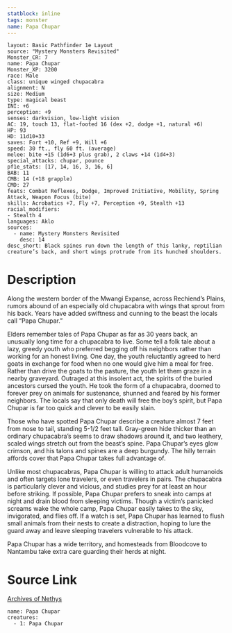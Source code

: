 ```yaml
---
statblock: inline
tags: monster
name: Papa Chupar
---
```

```statblock
layout: Basic Pathfinder 1e Layout
source: "Mystery Monsters Revisited"
Monster_CR: 7
name: Papa Chupar
Monster_XP: 3200
race: Male
class: unique winged chupacabra
alignment: N
size: Medium
type: magical beast
INI: +6
perception: +9
senses: darkvision, low-light vision
AC: 19, touch 13, flat-footed 16 (dex +2, dodge +1, natural +6)
HP: 93
HD: 11d10+33
saves: Fort +10, Ref +9, Will +6
speed: 30 ft., fly 60 ft. (average)
melee: bite +15 (1d6+3 plus grab), 2 claws +14 (1d4+3)
special_attacks: chupar, pounce
pf1e_stats: [17, 14, 16, 3, 16, 6]
BAB: 11
CMB: 14 (+18 grapple)
CMD: 27
feats: Combat Reflexes, Dodge, Improved Initiative, Mobility, Spring Attack, Weapon Focus (bite)
skills: Acrobatics +7, Fly +7, Perception +9, Stealth +13
racial_modifiers:
- Stealth 4
languages: Aklo
sources:
  - name: Mystery Monsters Revisited
    desc: 14
desc_short: Black spines run down the length of this lanky, reptilian creature’s back, and short wings protrude from its hunched shoulders.
```
# Description
Along the western border of the Mwangi Expanse, across Rechiend’s Plains, rumors abound of an especially old chupacabra with wings that sprout from his back. Years have added swiftness and cunning to the beast the locals call “Papa Chupar.”

Elders remember tales of Papa Chupar as far as 30 years back, an unusually long time for a chupacabra to live. Some tell a folk tale about a lazy, greedy youth who preferred begging off his neighbors rather than working for an honest living. One day, the youth reluctantly agreed to herd goats in exchange for food when no one would give him a meal for free. Rather than drive the goats to the pasture, the youth let them graze in a nearby graveyard. Outraged at this insolent act, the spirits of the buried ancestors cursed the youth. He took the form of a chupacabra, doomed to forever prey on animals for sustenance, shunned and feared by his former neighbors. The locals say that only death will free the boy’s spirit, but Papa Chupar is far too quick and clever to be easily slain.

Those who have spotted Papa Chupar describe a creature almost 7 feet from nose to tail, standing 5-1/2 feet tall. Gray-green hide thicker than an ordinary chupacabra’s seems to draw shadows around it, and two leathery, scaled wings stretch out from the beast’s spine. Papa Chupar’s eyes glow crimson, and his talons and spines are a deep burgundy. The hilly terrain affords cover that Papa Chupar takes full advantage of.

Unlike most chupacabras, Papa Chupar is willing to attack adult humanoids and often targets lone travelers, or even travelers in pairs. The chupacabra is particularly clever and vicious, and studies prey for at least an hour before striking. If possible, Papa Chupar prefers to sneak into camps at night and drain blood from sleeping victims. Though a victim’s panicked screams wake the whole camp, Papa Chupar easily takes to the sky, invigorated, and flies off. If a watch is set, Papa Chupar has learned to flush small animals from their nests to create a distraction, hoping to lure the guard away and leave sleeping travelers vulnerable to his attack.

Papa Chupar has a wide territory, and homesteads from Bloodcove to Nantambu take extra care guarding their herds at night.
# Source Link
[Archives of Nethys](https://aonprd.com/MonsterDisplay.aspx?ItemName=Papa%20Chupar)
```encounter-table
name: Papa Chupar
creatures:
  - 1: Papa Chupar
```
